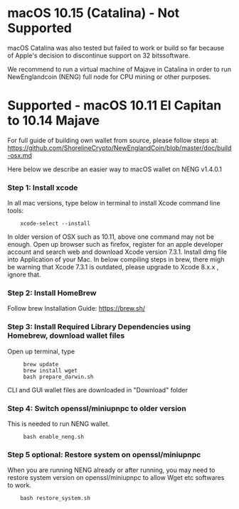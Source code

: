 # macOS 10.15 (Catalina) - Not Supported
macOS Catalina was also tested but failed to work or build so far because of Apple's decision to discontinue support on 32 bitssoftware.

We recommend to run a virtual machine of Majave in Catalina in order to run NewEnglandcoin (NENG) full node for CPU mining or other 
purposes.  

# Supported - macOS 10.11 El Capitan to 10.14 Majave

For full guide of building own wallet from source, please follow steps at:
 https://github.com/ShorelineCrypto/NewEnglandCoin/blob/master/doc/build-osx.md

Here below we describe an easier way to macOS wallet on NENG v1.4.0.1 


### Step 1:  Install xcode
In all mac versions, type below in terminal to install Xcode command line tools:
```
    xcode-select --install
```

In older version of OSX such as 10.11, above one command may not be enough. Open up browser such as firefox, register for an apple developer account and search web and download Xcode version 7.3.1. Install dmg file into Application of your Mac.  In below compiling steps in brew, there migh be warning that Xcode 7.3.1 is outdated, please upgrade to Xcode 8.x.x , ignore that.


### Step 2: Install HomeBrew

Follow brew Installation Guide:
https://brew.sh/


### Step 3:  Install Required Library Dependencies using Homebrew, download wallet files

Open up terminal, type
```
     brew update
     brew install wget     
     bash prepare_darwin.sh
```

CLI and GUI wallet files are downloaded in "Download" folder


### Step 4:  Switch openssl/miniupnpc to older version

This is needed to run NENG wallet.

```
     bash enable_neng.sh    
```


### Step 5 optional:  Restore system on openssl/miniupnpc

When you are running NENG already or after running, you may need to restore system version on openssl/miniupnpc to allow 
Wget etc softwares to work. 
 
```
    bash restore_system.sh

```

